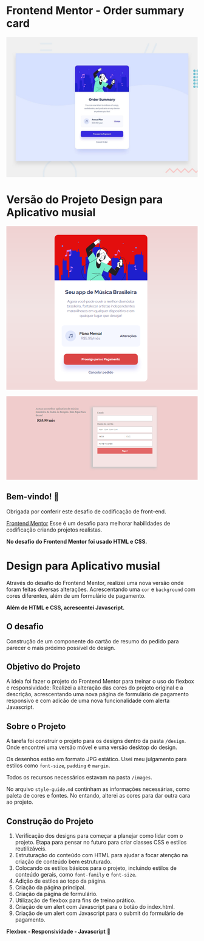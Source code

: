 # Frontend Mentor - Order summary card

![Design preview for the Order summary card coding challenge](./design/desktop-preview.jpg)

# Versão do Projeto Design para Aplicativo musial 

![Visualização do novo projeto - Página Principal](./design/desktop-novo.png)

![Visualização do novo projeto - Página de Formulário](./design/desktop-novo2.png)

## Bem-vindo! 👋

Obrigada por conferir este desafio de codificação de front-end.

[Frontend Mentor](https://www.frontendmentor.io) Esse é um desafio para melhorar habilidades de codificação criando projetos realistas.

**No desafio do Frontend Mentor foi usado HTML e CSS.**

# Design para Aplicativo musial 

Através do desafio do Frontend Mentor, realizei uma nova versão onde foram feitas diversas alterações. Acrescentando uma `cor` e `background` com cores diferentes, além de um formulário de pagamento.

**Além de HTML e CSS, acrescentei Javascript.**

## O desafio

Construção de um componente do cartão de resumo do pedido  para parecer o mais próximo possível do design.

## Objetivo do Projeto

A ideia foi fazer o projeto do Frontend Mentor para treinar o uso do flexbox e responsividade: Realizei a alteração das cores do projeto original e a descrição, acrescentando uma nova página de formulário de pagamento responsivo e com adicão de uma nova funcionalidade com alerta Javascript.

## Sobre o Projeto

A tarefa foi construir o projeto para os designs dentro da pasta `/design`. Onde encontrei uma versão móvel e uma versão desktop do design.

Os desenhos estão em formato JPG estático. Usei meu julgamento para estilos como `font-size`, `padding` e `margin`.

Todos os recursos necessários estavam na pasta `/images`. 

No arquivo `style-guide.md` continham as informações necessárias, como paleta de cores e fontes. No entando, alterei as cores para dar outra cara ao projeto. 

## Construção do Projeto

1. Verificação dos designs para começar a planejar como lidar com o projeto. Etapa para pensar no futuro para criar classes CSS e estilos reutilizáveis. 
2. Estruturação do conteúdo com HTML para ajudar a focar atenção na criação de conteúdo bem estruturado.
3. Colocando os estilos básicos para o projeto, incluindo estilos de conteúdo gerais, como `font-family` e `font-size`.
4. Adição de estilos ao topo da página.
5. Criação da página principal.
6. Criação da página de formulário.
7. Utilização de flexbox para fins de treino prático. 
8. Criação de um alert com Javascript para o botão do index.html.
9. Criação de um alert com Javascript para o submit do formulário de pagamento. 

**Flexbox - Responsividade - Javascript** 🚀
